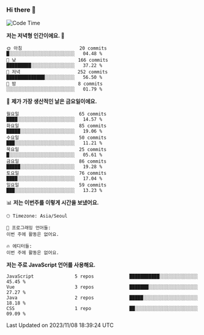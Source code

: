 ### Hi there 👋

<!--
**hi-aa/hi-aa** is a ✨ _special_ ✨ repository because its `README.md` (this file) appears on your GitHub profile.

Here are some ideas to get you started:

- 🔭 I’m currently working on ...
- 🌱 I’m currently learning ...
- 👯 I’m looking to collaborate on ...
- 🤔 I’m looking for help with ...
- 💬 Ask me about ...
- 📫 How to reach me: ...
- 😄 Pronouns: ...
- ⚡ Fun fact: ...
-->

<!--START_SECTION:waka-->
![Code Time](http://img.shields.io/badge/Code%20Time-27%20hrs%2028%20mins-blue)

**저는 저녁형 인간이에요. 🦉** 

```text
🌞 아침                     20 commits          █░░░░░░░░░░░░░░░░░░░░░░░░   04.48 % 
🌆 낮　                     166 commits         █████████░░░░░░░░░░░░░░░░   37.22 % 
🌃 저녁                     252 commits         ██████████████░░░░░░░░░░░   56.50 % 
🌙 밤　                     8 commits           ░░░░░░░░░░░░░░░░░░░░░░░░░   01.79 % 
```
📅 **제가 가장 생산적인 날은 금요일이에요.** 

```text
월요일                      65 commits          ████░░░░░░░░░░░░░░░░░░░░░   14.57 % 
화요일                      85 commits          █████░░░░░░░░░░░░░░░░░░░░   19.06 % 
수요일                      50 commits          ███░░░░░░░░░░░░░░░░░░░░░░   11.21 % 
목요일                      25 commits          █░░░░░░░░░░░░░░░░░░░░░░░░   05.61 % 
금요일                      86 commits          █████░░░░░░░░░░░░░░░░░░░░   19.28 % 
토요일                      76 commits          ████░░░░░░░░░░░░░░░░░░░░░   17.04 % 
일요일                      59 commits          ███░░░░░░░░░░░░░░░░░░░░░░   13.23 % 
```


📊 **저는 이번주를 이렇게 시간을 보냈어요.** 

```text
🕑︎ Timezone: Asia/Seoul

💬 프로그래밍 언어들: 
이번 주에 활동은 없어요.

🔥 에디터들: 
이번 주에 활동은 없어요.
```

**저는 주로 JavaScript 언어를 사용해요.** 

```text
JavaScript               5 repos             ███████████░░░░░░░░░░░░░░   45.45 % 
Vue                      3 repos             ███████░░░░░░░░░░░░░░░░░░   27.27 % 
Java                     2 repos             █████░░░░░░░░░░░░░░░░░░░░   18.18 % 
CSS                      1 repo              ██░░░░░░░░░░░░░░░░░░░░░░░   09.09 % 
```




 Last Updated on 2023/11/08 18:39:24 UTC
<!--END_SECTION:waka-->
